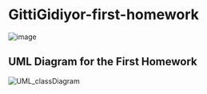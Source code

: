 
# GittiGidiyor-first-homework


![image](https://user-images.githubusercontent.com/58683636/128666979-67858095-80ee-4da3-a416-97e387f82ca4.png)

## UML Diagram for the First Homework
![UML_classDiagram](https://user-images.githubusercontent.com/80898514/129194636-1db65fdd-88aa-45a2-b296-77acf69c5671.jpg)
